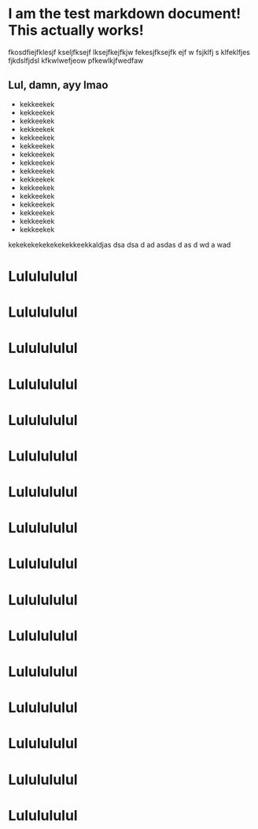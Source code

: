 # I am the test markdown document! This actually works!
fkosdfiejfklesjf kseljfksejf lksejfkejfkjw fekesjfksejfk ejf w
 fsjklfj s klfeklfjes
 fjkdslfjdsl kfkwlwefjeow pfkewlkjfwedfaw

## Lul, damn, ayy lmao
* kekkeekek
* kekkeekek
* kekkeekek
* kekkeekek
* kekkeekek
* kekkeekek
* kekkeekek
* kekkeekek
* kekkeekek
* kekkeekek
* kekkeekek
* kekkeekek
* kekkeekek
* kekkeekek
* kekkeekek
* kekkeekek


kekekekekekekekekkeekkaldjas
dsa
dsa
d
ad
asdas
d
as
d
wd
a
wad

# Lululululul
# Lululululul
# Lululululul
# Lululululul
# Lululululul
# Lululululul
# Lululululul
# Lululululul
# Lululululul
# Lululululul
# Lululululul
# Lululululul
# Lululululul
# Lululululul
# Lululululul
# Lululululul
